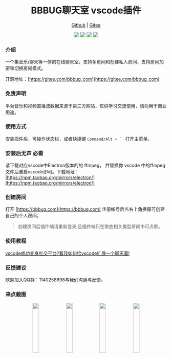 
<h1 align="center">BBBUG聊天室 vscode插件</h1>
<p align="center">
<a href="https://github.com/HammCn/BBBUG-Vscode-Extension" target="_blank">Github</a> | 
<a href="https://gitee.com/bbbug_com/bbbug_vscode_plugin" target="_blank">Gitee</a>
</p>
<p align="center">
<a href="https://gitee.com/bbbug_com/bbbug_vscode_plugin/stargazers" target="_blank"><img src="https://svg.hamm.cn/gitee.svg?type=star&user=bbbug_com&project=bbbug_vscode_plugin"/></a>
<a href="https://gitee.com/bbbug_com/bbbug_vscode_plugin/members" target="_blank"><img src="https://svg.hamm.cn/gitee.svg?type=fork&user=bbbug_com&project=bbbug_vscode_plugin"/></a>
<img src="https://svg.hamm.cn/badge.svg?key=Base&value=C%23 WPF"/>
<img src="https://svg.hamm.cn/badge.svg?key=License&value=GPL-3.0"/>
</p>

### 介绍

一个集音乐/聊天等一体的在线聊天室，支持多房间和创建私人房间，支持房间加密和切换房间模式。

开源地址：[https://gitee.com/bbbug_com](https://gitee.com/bbbug_com)

### 免责声明

平台音乐和视频直播流数据来源于第三方网站，仅供学习交流使用，请勿用于商业用途。

### 使用方式

安装插件后，可操作状态栏，或者快捷键 ```Command/Alt + ` ``` 打开主菜单。

### 安装后无声 必看

请下载对应vscode中Electron版本的的 ffmpeg， 并替换你 vscode 中的ffmpeg文件后重启vscode即可。下载地址： [https://npm.taobao.org/mirrors/electron/](https://npm.taobao.org/mirrors/electron/)

### 创建房间

打开 [https://bbbug.com](https://bbbug.com) 注册帐号后点右上角换房可创建自己的个人房间。

> 创建房间后插件端请重新登录,且插件端只在歌曲相关类型房间中可点歌。

### 使用教程

[vscode成功变身社交平台?看我如何给vscode扩展一个聊天室!](https://my.oschina.net/majhamm/blog/4687654)

### 反馈建议

欢迎加入QQ群：1140258698与我们沟通与反馈。

### 来点截图
<p align="center">
<img src="https://images.gitee.com/uploads/images/2020/1111/225549_19285322_145025.png" width="20%"/>
<img src="https://images.gitee.com/uploads/images/2020/1111/225635_40ab2ac1_145025.png" width="20%"/>
<img src="https://images.gitee.com/uploads/images/2020/1111/225701_7148c7d7_145025.png" width="20%"/>
<img src="https://images.gitee.com/uploads/images/2020/1111/225746_6b2f001e_145025.png" width="20%"/>
</p>